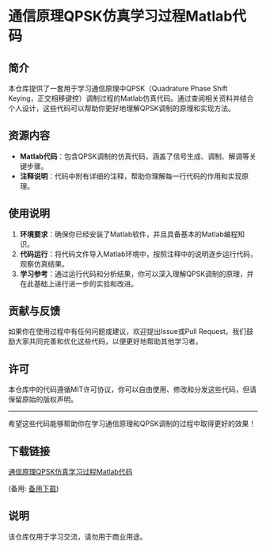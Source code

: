 # 通信原理QPSK仿真学习过程Matlab代码

## 简介

本仓库提供了一套用于学习通信原理中QPSK（Quadrature Phase Shift Keying，正交相移键控）调制过程的Matlab仿真代码。通过查阅相关资料并结合个人设计，这些代码可以帮助你更好地理解QPSK调制的原理和实现方法。

## 资源内容

- **Matlab代码**：包含QPSK调制的仿真代码，涵盖了信号生成、调制、解调等关键步骤。
- **注释说明**：代码中附有详细的注释，帮助你理解每一行代码的作用和实现原理。

## 使用说明

1. **环境要求**：确保你已经安装了Matlab软件，并且具备基本的Matlab编程知识。
2. **代码运行**：将代码文件导入Matlab环境中，按照注释中的说明逐步运行代码，观察仿真结果。
3. **学习参考**：通过运行代码和分析结果，你可以深入理解QPSK调制的原理，并在此基础上进行进一步的实验和改进。

## 贡献与反馈

如果你在使用过程中有任何问题或建议，欢迎提出Issue或Pull Request。我们鼓励大家共同完善和优化这些代码，以便更好地帮助其他学习者。

## 许可

本仓库中的代码遵循MIT许可协议，你可以自由使用、修改和分发这些代码，但请保留原始的版权声明。

---

希望这些代码能够帮助你在学习通信原理和QPSK调制的过程中取得更好的效果！

## 下载链接
[通信原理QPSK仿真学习过程Matlab代码](https://pan.quark.cn/s/fc8cc59e183f) 

(备用: [备用下载](https://pan.baidu.com/s/1WLxAU-9ep0MQufqmZe_xSg?pwd=1234))

## 说明

该仓库仅用于学习交流，请勿用于商业用途。
